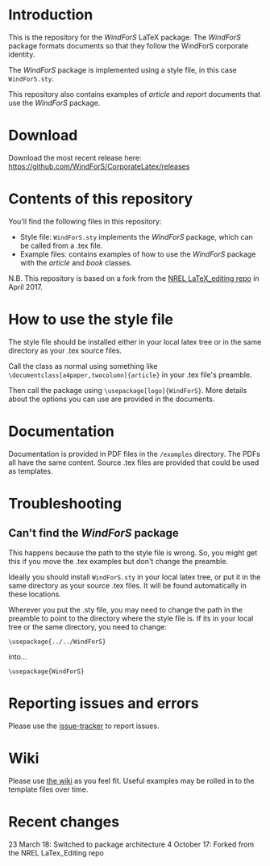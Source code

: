 # Introduction
This is the repository for the _WindForS_ LaTeX package. The _WindForS_ package formats documents so that they follow the WindForS corporate identity.

The _WindForS_ package is implemented using a style file, in this case `WindForS.sty`.

This repository also contains examples of _article_ and _report_ documents that use the _WindForS_ package.

# Download
Download the most recent release here: https://github.com/WindForS/CorporateLatex/releases

# Contents of this repository
You'll find the following files in this repository:
* Style file: `WindForS.sty` implements the _WindForS_ package, which can be called from a .tex file.
* Example files: contains examples of how to use the _WindForS_ package with the _article_ and _book_ classes.

N.B. This repository is based on a fork from the [NREL LaTeX_editing repo](https://github.com/NREL/latex_editing) in April 2017.

# How to use the style file
The style file should be installed either in your local latex tree or in the same directory as your .tex source files.

Call the class as normal using something like `\documentclass[a4paper,twocolumn]{article}` in your .tex file's preamble.

Then call the package using `\usepackage[logo]{WindForS}`. More details about the options you can use are provided in the documents.

# Documentation
Documentation is provided in PDF files in the `/examples` directory. The PDFs all have the same content. Source .tex files are provided that could be used as templates.

# Troubleshooting
## Can't find the _WindForS_ package
This happens because the path to the style file is wrong. So, you might get this if you move the .tex examples but don't change the preamble.

Ideally you should install `WindForS.sty` in your local latex tree, or put it in the same directory as your source .tex files. It will be found automatically in these locations.

Wherever you put the .sty file, you may need to change the path in the preamble to point to the directory where the style file is. If its in your local tree or the same directory, you need to change:

    \usepackage{../../WindForS}

into...

    \usepackage{WindForS}

# Reporting issues and errors
Please use the [issue-tracker](../../issues) to report issues.

# Wiki
Please use [the wiki](../../wiki) as you feel fit. Useful examples may be rolled in to the template files over time.

# Recent changes
23 March 18: Switched to package architecture
4 October 17: Forked from the NREL LaTex_Editing repo
